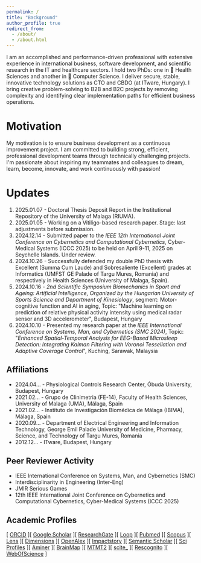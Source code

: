 ```yaml
---
permalink: /
title: "Background"
author_profile: true
redirect_from: 
  - /about/
  - /about.html
---
```


I am an accomplished and performance-driven professional with extensive experience in international business, software development, and scientific research in the IT and healthcare sectors. I hold two PhDs: one in 🧬 Health Sciences and another in 🧬 Computer Science. I deliver secure, stable, innovative technology solutions as CTO and CBDO (at ITware, Hungary). I bring creative problem-solving to B2B and B2C projects by removing complexity and identifying clear implementation paths for efficient business operations.

Motivation
======
My motivation is to ensure business development as a continuous improvement project. I am committed to building strong, efficient, professional development teams through technically challenging projects. I'm passionate about inspiring my teammates and colleagues to dream, learn, become, innovate, and work continuously with passion!

Updates
======
1. 2025.01.07 - Doctoral Thesis Deposit Report in the Institutional Repository of the University of Malaga (RIUMA).
2. 2025.01.05 - Working on a Vitiligo-based research paper. Stage: last adjustments before submission.
3. 2024.12.14 - Submitted paper to the _IEEE 12th International Joint Conference on Cybernetics and Computational Cybernetics_, Cyber-Medical Systems (ICCC 2025) to be held on April 9-11, 2025 on Seychelle Islands. Under review.
4. 2024.10.26 - Successfully defended my double PhD thesis with Excellent (Summa Cum Laude) and Sobresaliente (Excellent) grades at Informatics (UMFST GE Palade of Targu Mures, Romania) and respectively in Health Sciences (University of Malaga, Spain).
5. 2024.10.16 - _2nd Scientific Symposium Biomechanics in Sport and Ageing: Artificial Intelligence, Organized by the Hungarian University of Sports Science and Department of Kinesiology_, segment: Motor-cognitive function and AI in aging, Topic: "Machine learning on prediction of relative physical activity intensity using medical radar sensor and 3D accelerometer", Budapest, Hungary
6. 2024.10.10 - Presented my research paper at the _IEEE International Conference on Systems, Man, and Cybernetics (SMC 2024)_, Topic: "_Enhanced Spatial-Temporal Analysis for EEG-Based Microsleep Detection: Integrating Kalman Filtering with Voronoi Tessellation and Adaptive Coverage Control_", Kuching, Sarawak, Malaysia

Affiliations
------
* 2024.04... - Physiological Controls Research Center, Óbuda University, Budapest, Hungary
* 2021.02... - Grupo de Clinimetria (FE-14), Faculty of Health Sciences, University of Malaga (UMA), Málaga, Spain
* 2021.02... - Instituto de Investigación Biomédica de Málaga (IBIMA), Málaga, Spain
* 2020.09... - ⁠Department of Electrical Engineering and Information Technology, George Emil Palade University of Medicine, Pharmacy, Science, and Technology of Targu Mures, Romania
* 2012.12... - ITware, Budapest, Hungary

Peer Reviewer Activity
------
* IEEE International Conference on Systems, Man, and Cybernetics (SMC)
* Interdisciplinarity in Engineering (Inter-Eng)
* JMIR Serious Games
* 12th IEEE International Joint Conference on Cybernetics and Computational Cybernetics, Cyber-Medical Systems (ICCC 2025) 

Academic Profiles
------
[ <a href="https://orcid.org/0000-0002-0430-9932">ORCID</a> ][ <a href="https://scholar.google.com/citations?user=E6aVwnEAAAAJ"> Google Scholar</a> ][ <a href="https://www.researchgate.net/profile/Attila-Biro-2">ResearchGate</a> ][ <a href="https://loop.frontiersin.org/people/1141792/overview">Loop</a> ][ <a href="https://pubmed.ncbi.nlm.nih.gov/?term=Attila+Biro">Pubmed</a> ][ <a href="https://www.scopus.com/authid/detail.uri?authorId=57220745742">Scopus</a> ][ <a href="https://www.lens.org/lens/profile/629976571/scholar">Lens</a> ][ <a href="https://app.dimensions.ai/details/entities/publication/author/ur.015542601301.99">Dimensions</a> ][ <a href="https://explore.openalex.org/authors/a5079667303">OpenAlex</a> ][ <a href="https://profiles.impactstory.org/u/0000-0002-0430-9932">Impactstory</a> ][ <a href="https://www.semanticscholar.org/author/Attila-Bir%C3%B3/2037434941">Semantic Scholar</a> ][ <a href="https://sciprofiles.com/profile/biroattila">Sci Profiles</a> ][ <a href="https://www.aminer.cn/profile/attila-bir/637d1654f789b382beb14a88">Aminer</a> ][ <a href="https://www.brainmap.ro/attila-biro">BrainMap</a> ][ <a href="https://m2.mtmt.hu/api/author/10098709">MTMT2</a> ][ <a href="https://scite.ai/users/attila-biro-D1xKW">scite_</a> ][ <a href="https://rescognito.com/0000-0002-0430-9932">Rescognito</a> ][ <a href="https://www.webofscience.com/wos/author/record/2179130">WebOfScience</a> ]
